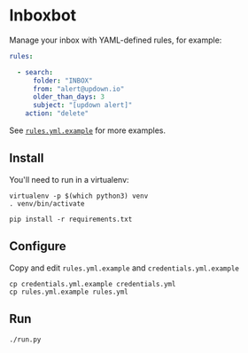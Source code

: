 # Inboxbot

Manage your inbox with YAML-defined rules, for example:

```yaml
rules:

  - search:
      folder: "INBOX"
      from: "alert@updown.io"
      older_than_days: 3
      subject: "[updown alert]"
    action: "delete"
```

See [`rules.yml.example`](https://github.com/paulfurley/inboxbot/blob/master/rules.yml.example) for more examples.

## Install

You'll need to run in a virtualenv:

```
virtualenv -p $(which python3) venv
. venv/bin/activate

pip install -r requirements.txt
```

## Configure

Copy and edit `rules.yml.example` and `credentials.yml.example`

```
cp credentials.yml.example credentials.yml
cp rules.yml.example rules.yml
```


## Run

```
./run.py
```
